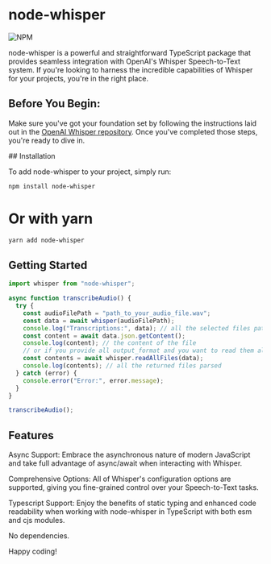 # node-whisper

![NPM](https://img.shields.io/npm/v/node-whisper.svg)

node-whisper is a powerful and straightforward TypeScript package that provides seamless integration with OpenAI's Whisper Speech-to-Text system. If you're looking to harness the incredible capabilities of Whisper for your projects, you're in the right place.

## Before You Begin:

Make sure you've got your foundation set by following the instructions laid out in the [OpenAI Whisper repository](https://github.com/openai/whisper). Once you've completed those steps, you're ready to dive in.

## Installation

To add node-whisper to your project, simply run:

```bash
npm install node-whisper
```

# Or with yarn

```bash
yarn add node-whisper
```

## Getting Started

```js
import whisper from "node-whisper";

async function transcribeAudio() {
  try {
    const audioFilePath = "path_to_your_audio_file.wav";
    const data = await whisper(audioFilePath);
    console.log("Transcriptions:", data); // all the selected files paths (default: json, tsv, srt, txt, vtt)
    const content = await data.json.getContent();
    console.log(content); // the content of the file
    // or if you provide all output_format and you want to read them all at once
    const contents = await whisper.readAllFiles(data);
    console.log(contents); // all the returned files parsed
  } catch (error) {
    console.error("Error:", error.message);
  }
}

transcribeAudio();
```

## Features

Async Support: Embrace the asynchronous nature of modern JavaScript and take full advantage of async/await when interacting with Whisper.

Comprehensive Options: All of Whisper's configuration options are supported, giving you fine-grained control over your Speech-to-Text tasks.

Typescript Support: Enjoy the benefits of static typing and enhanced code readability when working with node-whisper in TypeScript with both esm and cjs modules.

No dependencies.

Happy coding!
